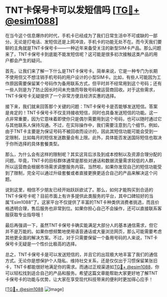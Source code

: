 # TNT卡保号卡可以发短信吗 [[TG💪+ @esim1088](https://t.me/s/esim1088)]

在当今这个信息爆炸的时代，手机卡已经成为了我们日常生活中不可或缺的一部分。无论是打电话、发短信还是上网冲浪，手机卡的功能无处不在。而今天我们要聊的主角就是TNT卡保号卡——一种近年来备受关注的新型SIM卡产品。那么问题来了，TNT卡保号卡到底能不能发短信呢？这可能是很多初次接触这类产品的用户都会产生的疑问。

首先，让我们来了解一下什么是TNT卡保号卡。简单来说，它是一种专门为长期不使用但又不想注销手机号码的用户设计的小型SIM卡。比如，有些人可能因为工作原因需要保留某个号码作为备用联系方式，但平时并不经常用到这个号码；还有一些人则是为了防止因长时间未充值而导致号码被运营商回收。对于这些需求，TNT卡保号卡无疑提供了一个非常方便且经济实惠的选择。

接下来，我们就来回答那个关键的问题：TNT卡保号卡是否能够发送短信。答案是肯定的！TNT卡保号卡不仅支持接收短信，同时也具备发送短信的功能。这一点非常重要，因为它意味着即使你只是偶尔需要用到这个号码，也可以随时通过它与其他联系人保持沟通。不过，在实际操作中，我们需要注意到几个细节。例如，由于TNT卡主要是为保证号码不被回收而设计的，因此其短信功能可能会受到一定限制，比如每月的短信发送数量会有上限。此外，具体能否发送国际短信也取决于你所选择的具体套餐类型。

那么，为什么会有这样的限制呢？其实这背后涉及到成本控制以及资源合理分配的问题。毕竟，TNT卡的目标群体通常是那些对通话和数据流量需求较低的人群，所以运营商会根据市场需求调整服务内容。当然啦，如果你发现自己的短信功能受到了限制，完全可以通过升级套餐或者直接更换更适合自己的产品来解决这个问题。

说到这里，相信不少朋友已经开始跃跃欲试了。那么，如何才能购买到合适的TNT卡保号卡呢？目前市面上有许多提供此类服务的平台，其中口碑较好的当属“Esim1088”了。这家平台不仅提供了丰富的TNT卡种类供消费者挑选，而且价格透明合理，售后服务也非常到位。如果你担心自己不会操作，还可以直接联系客服获取专业指导哦！

最后再强调一下，虽然TNT卡保号卡确实能满足大部分人的基本通信需求，但它并不是万能的。如果你想频繁地使用语音通话或大量浏览网页，那么可能需要考虑其他更全面的解决方案。不过，对于只需要保留一个备用号码的人来说，TNT卡保号卡无疑是一个性价比极高的选择。

总之，TNT卡保号卡是可以发送短信的，并且它的出现极大地丰富了我们的通信方式。无论你是想保护个人隐私、维持社交关系，还是仅仅出于习惯保留某张旧卡，TNT卡都能很好地满足你的需求。而通过正规渠道如[TG💪+ @esim1088](https://t.me/s/esim1088)，你可以轻松找到适合自己的产品和服务。希望这篇文章能帮助大家更好地了解TNT卡保号卡的功能与优势，让大家在享受现代科技带来的便利时更加得心应手！

[[TG💪+ @esim1088](https://t.me/s/esim1088) ![Image](https://i.postimg.cc/4NQfJmqS/Snipaste-2025-05-13-00-14-12.png)]